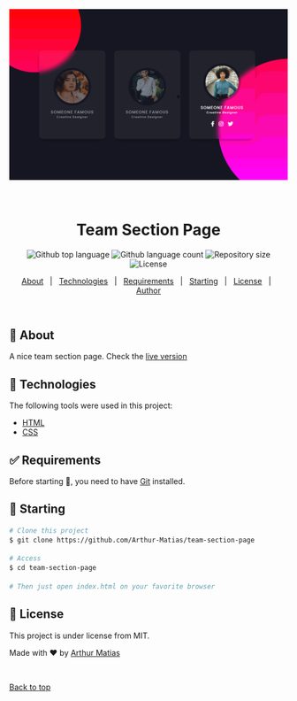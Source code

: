 <div align="center" id="top"> 
  <img src="./src/assets/team-section.gif" alt="Team Section Page" />

  &#xa0;

  <!-- <a href="https://teamsectionpage.netlify.app">Demo</a> -->
</div>

<h1 align="center">Team Section Page</h1>

<p align="center">
  <img alt="Github top language" src="https://img.shields.io/github/languages/top/Arthur-Matias/team-section-page?color=56BEB8">

  <img alt="Github language count" src="https://img.shields.io/github/languages/count/Arthur-Matias/team-section-page?color=56BEB8">

  <img alt="Repository size" src="https://img.shields.io/github/repo-size/Arthur-Matias/team-section-page?color=56BEB8">

  <img alt="License" src="https://img.shields.io/github/license/Arthur-Matias/team-section-page?color=56BEB8">

  <!-- <img alt="Github issues" src="https://img.shields.io/github/issues/Arthur-Matias/team-section-page?color=56BEB8" /> -->

  <!-- <img alt="Github forks" src="https://img.shields.io/github/forks/Arthur-Matias/team-section-page?color=56BEB8" /> -->

  <!-- <img alt="Github stars" src="https://img.shields.io/github/stars/Arthur-Matias/team-section-page?color=56BEB8" /> -->
</p>

<!-- Status -->

<!-- <h4 align="center"> 
	🚧  Team Section Page 🚀 Under construction...  🚧
</h4> 

<hr> -->

<p align="center">
  <a href="#dart-about">About</a> &#xa0; | &#xa0;
  <a href="#rocket-technologies">Technologies</a> &#xa0; | &#xa0;
  <a href="#white_check_mark-requirements">Requirements</a> &#xa0; | &#xa0;
  <a href="#checkered_flag-starting">Starting</a> &#xa0; | &#xa0;
  <a href="#memo-license">License</a> &#xa0; | &#xa0;
  <a href="https://github.com/Arthur-Matias" target="_blank">Author</a>
</p>

<br>

## :dart: About ##

A nice team section page. Check the [live version]()

## :rocket: Technologies ##

The following tools were used in this project:

- [HTML](https://developer.mozilla.org/pt-BR/docs/Web/HTML)
- [CSS](https://developer.mozilla.org/pt-BR/docs/Web/CSS)

## :white_check_mark: Requirements ##

Before starting :checkered_flag:, you need to have [Git](https://git-scm.com) installed.

## :checkered_flag: Starting ##

```bash
# Clone this project
$ git clone https://github.com/Arthur-Matias/team-section-page

# Access
$ cd team-section-page

# Then just open index.html on your favorite browser
```

## :memo: License ##

This project is under license from MIT.


Made with :heart: by <a href="https://github.com/Arthur-Matias" target="_blank">Arthur Matias</a>

&#xa0;

<a href="#top">Back to top</a>
